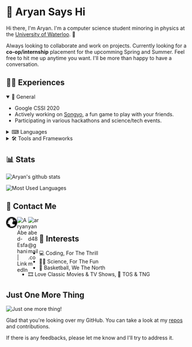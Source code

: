 # 👋 Aryan Says Hi

Hi there, I'm Aryan. I'm a computer science student minoring in physics at the [University of Waterloo](https://cs.uwaterloo.ca). 🍁

Always looking to collaborate and work on projects. Currently looking for a **co-op/internship** placement for the upcomming Spring and Summer. Feel free to hit me up anytime you want. I'll be more than happy to have a conversation.

## 👨‍💻 Experiences
 
<details open>

<summary>🧑 General </summary>

* Google CSSI 2020
* Actively working on [Songyo](https://songyo.net/), a fun game to play with your friends.
* Participating in various hackathons and science/tech events.

</details>

<details>

<summary>⌨ Languages</summary>

<img title="C++" style="padding:3px" alt="C++" width="50px" src="https://cdn.jsdelivr.net/npm/simple-icons@v3/icons/cplusplus.svg">

<img title="JavaScript" style="padding:3px" alt="JavaScript" width="45px" src="https://cdn.jsdelivr.net/npm/simple-icons@v3/icons/javascript.svg">

<img title="Python" style="padding:3px" alt="Python" width="45px" src="https://cdn.jsdelivr.net/npm/simple-icons@v3/icons/python.svg">

<img title="Java" style="padding:3px" alt="Java" width="45px" src="https://cdn.jsdelivr.net/npm/simple-icons@v3/icons/java.svg">

<img title="C#" style="padding:3px" alt="C#" width="45px" src="https://cdn.jsdelivr.net/npm/simple-icons@v3/icons/csharp.svg">

</details>

<details>

<summary>🛠 Tools and Frameworks </summary>

<img title="NodeJS" style="padding:3px" alt="NodeJS" width="50px" src="https://cdn.jsdelivr.net/npm/simple-icons@v3/icons/node-dot-js.svg">

<img title="Flask" style="padding:3px" alt="Flask" width="50px" src="https://cdn.jsdelivr.net/npm/simple-icons@v3/icons/flask.svg">

<img title="git" style="padding:3px" alt="git" width="50px" src="https://cdn.jsdelivr.net/npm/simple-icons@v3/icons/git.svg">

<img title="GitHub" style="padding:3px" alt="GitHub" width="50px" src="https://cdn.jsdelivr.net/npm/simple-icons@v3/icons/github.svg">

<img title="travis.ci" style="padding:3px" alt="travis.ci" width="50px" src="https://cdn.jsdelivr.net/npm/simple-icons@v3/icons/travisci.svg">

<img title="Unity" style="padding:3px" alt="Unity" width="50px" src="https://cdn.jsdelivr.net/npm/simple-icons@v3/icons/unity.svg">

<img title="MS Visual Studio" style="padding:3px" alt="MS Visual Studio" width="50px" src="https://cdn.jsdelivr.net/npm/simple-icons@v3/icons/visualstudio.svg">

<img title="VS Code" style="padding:5px" alt="VS Code" width="50px" src="https://cdn.jsdelivr.net/npm/simple-icons@v3/icons/visualstudiocode.svg">

<img title="Emacs" style="padding:3px" alt="Emacs" width="50px" src="https://cdn.jsdelivr.net/npm/simple-icons@v3/icons/gnuemacs.svg">

</details>

## 📊 Stats

![Aryan's github stats](https://github-readme-stats.vercel.app/api?username=AryanAb&count_private=true)

![Most Used Languages](https://github-readme-stats.vercel.app/api/top-langs/?username=AryanAb&hide=css)

## 💬 Contact Me

<a href=""><img title="Personal Website" align="left" alt="aryabed.com" width="30px" src="https://raw.githubusercontent.com/iconic/open-iconic/master/svg/globe.svg" /></a>

<a href= ""><img title="LinkedIn" align="left" alt="Aryan Abed-Esfahani | LinkedIn" width="30px" src="https://cdn.jsdelivr.net/npm/simple-icons@v3/icons/linkedin.svg" /></a>

<a href="mailto:aryanabed48@gmail.com"><img title="Email" align="left" alt="aryanabed48@gmail.com" width="30px" src="https://cdn.jsdelivr.net/npm/simple-icons@v3/icons/gmail.svg" /></a>

<br>

## 🧩 Interests

* 💻 Coding, For The Thrill
* 👨‍🔬 Science, For The Fun
* 🏀 Basketball, We The North
* 🎞 Love Classic Movies & TV Shows, 🖖 TOS & TNG

## Just One More Thing

<img alt="Just one more thing!" src="https://media1.tenor.com/images/c5372935b530ec8f063816c6b3cd1b44/tenor.gif?itemid=13175857" width="300px">

Glad that you're looking over my GitHub. You can take a look at my [repos](https://github.com/AryanAb?tab=repositories) and contributions.

 If there is any feedbacks, please let me know and I'll try to address it.
